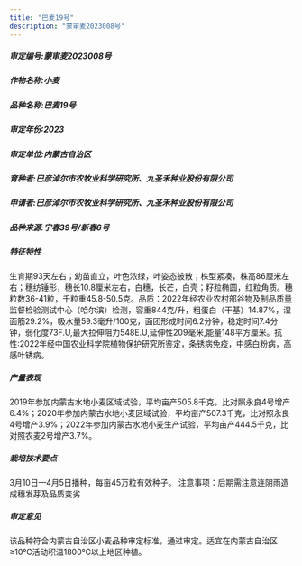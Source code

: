 ```yaml
---
title: "巴麦19号"
description: "蒙审麦2023008号"
---
```

##### 审定编号:蒙审麦2023008号

##### 作物名称:小麦

##### 品种名称:巴麦19号

##### 审定年份:2023

##### 审定单位:内蒙古自治区

##### 育种者:巴彦淖尔市农牧业科学研究所、九圣禾种业股份有限公司

##### 申请者:巴彦淖尔市农牧业科学研究所、九圣禾种业股份有限公司

##### 品种来源:宁春39号/新春6号

##### 特征特性
生育期93天左右；幼苗直立，叶色浓绿，叶姿态披散；株型紧凑，株高86厘米左右；穗纺锤形，穗长10.8厘米左右，白穗，长芒，白壳；籽粒椭圆，红粒角质。穗粒数36-41粒，千粒重45.8-50.5克。品质：2022年经农业农村部谷物及制品质量监督检验测试中心（哈尔滨）检测，容重844克/升，粗蛋白（干基）14.87%，湿面筋29.2%，吸水量59.3毫升/100克，面团形成时间6.2分钟，稳定时间7.4分钟，弱化度73F.U,最大拉伸阻力548E.U,延伸性209毫米,能量148平方厘米。抗性:2022年经中国农业科学院植物保护研究所鉴定，条锈病免疫，中感白粉病，高感叶锈病。

##### 产量表现
2019年参加内蒙古水地小麦区域试验，平均亩产505.8千克，比对照永良4号增产6.4%；2020年参加内蒙古水地小麦区域试验，平均亩产507.3千克，比对照永良4号增产3.9%；2022年参加内蒙古水地小麦生产试验，平均亩产444.5千克，比对照农麦2号增产3.7%。

##### 栽培技术要点
3月10日—4月5日播种，每亩45万粒有效种子。
注意事项：后期需注意连阴雨造成穗发芽及品质变劣

##### 审定意见
该品种符合内蒙古自治区小麦品种审定标准，通过审定。适宜在内蒙古自治区≥10℃活动积温1800℃以上地区种植。
